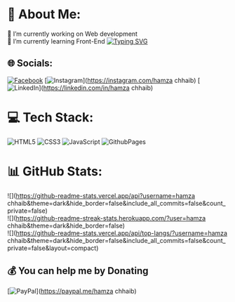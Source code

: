 
# 💫 About Me:
🔭 I’m currently working on Web development <br>🌱 I’m currently learning Front-End
[![Typing SVG](https://readme-typing-svg.demolab.com?font=Fira+Code&weight=600&size=25&pause=1000&width=435&lines=Hello%2C+%F0%9F%99%82+I'm+Hamza+Chhaib+;Front-End+%F0%9F%92%AA%F0%9F%8F%BC;Learning+Web+developement+%F0%9F%96%A5)](https://git.io/typing-svg)

## 🌐 Socials:
[![Facebook](https://img.shields.io/badge/Facebook-%231877F2.svg?logo=Facebook&logoColor=white)](https://facebook.com/hamzachhaib) [![Instagram](https://img.shields.io/badge/Instagram-%23E4405F.svg?logo=Instagram&logoColor=white)](https://instagram.com/hamza chhaib) [![LinkedIn](https://img.shields.io/badge/LinkedIn-%230077B5.svg?logo=linkedin&logoColor=white)](https://linkedin.com/in/hamza chhaib) 

# 💻 Tech Stack:
![HTML5](https://img.shields.io/badge/html5-%23E34F26.svg?style=for-the-badge&logo=html5&logoColor=white) ![CSS3](https://img.shields.io/badge/css3-%231572B6.svg?style=for-the-badge&logo=css3&logoColor=white) ![JavaScript](https://img.shields.io/badge/javascript-%23323330.svg?style=for-the-badge&logo=javascript&logoColor=%23F7DF1E) ![GithubPages](https://img.shields.io/badge/github%20pages-121013?style=for-the-badge&logo=github&logoColor=white)
# 📊 GitHub Stats:
![](https://github-readme-stats.vercel.app/api?username=hamza chhaib&theme=dark&hide_border=false&include_all_commits=false&count_private=false)<br/>
![](https://github-readme-streak-stats.herokuapp.com/?user=hamza chhaib&theme=dark&hide_border=false)<br/>
![](https://github-readme-stats.vercel.app/api/top-langs/?username=hamza chhaib&theme=dark&hide_border=false&include_all_commits=false&count_private=false&layout=compact)

  ## 💰 You can help me by Donating
  [![PayPal](https://img.shields.io/badge/PayPal-00457C?style=for-the-badge&logo=paypal&logoColor=white)](https://paypal.me/hamza chhaib) 

  
<!-- Proudly created with GPRM ( https://gprm.itsvg.in ) -->
